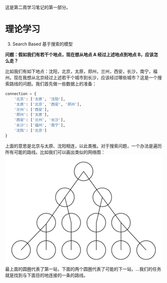 这是第二周学习笔记的第一部分。

# 理论学习

3. Search Based 基于搜索的模型

**问题：假如我们有若干个地点，现在想从地点 A 经过上述地点到地点 B，应该怎么走？**

比如我们有如下地点：沈阳，北京，太原，郑州，兰州，西安，长沙，南宁，福州。现在我想从北京经过上述若干个城市到长沙，应该经过哪些城市？这是一个搜索路线的问题。我们首先做一些数据上的准备：
```python
connection = {
    '北京': ['太原', '沈阳'],
    '太原': ['北京', '西安', '郑州'],
    '兰州': ['西安'],
    '郑州': ['太原'],
    '西安': ['兰州', '长沙'],
    '长沙': ['福州', '南宁'],
    '沈阳': ['北京']
}
```
上面的意思是北京与太原、沈阳相连，以此类推。对于搜索问题，一个办法是遍历所有可能的路线。比如我们可以画出类似的网络图：
![](pics/route_map.png)
最上面的圆圈代表了第一站，下面的两个圆圈代表了可能的下一站，...我们的任务就是找到与下面目的地连接的一条的路线。
